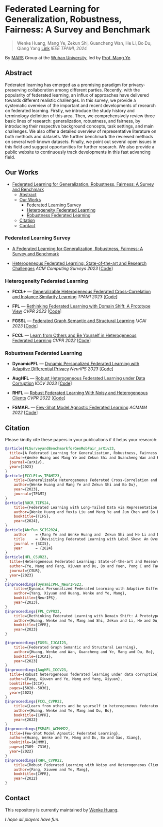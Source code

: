 # Federated Learning for Generalization, Robustness, Fairness: A Survey and Benchmark
> Wenke Huang, Mang Ye, Zekun Shi, Guancheng Wan, He Li, Bo Du, Qiang Yang
> [Link](https://arxiv.org/abs/2311.06750)
> *IEEE TPAMI, 2024*

By [MARS](https://marswhu.github.io/index.html) Group at the [Wuhan University](https://www.whu.edu.cn/), led by [Prof. Mang Ye](https://marswhu.github.io/index.html).

## Abstract
Federated learning has emerged as a promising paradigm for privacy-preserving collaboration among different parties. Recently, with the popularity of federated learning, an influx of approaches have delivered towards different realistic challenges. In this survey, we provide a systematic overview of the important and recent developments of research on federated learning. Firstly, we introduce the study history and terminology definition of this area. Then, we comprehensively review three basic lines of research: generalization, robustness, and fairness, by introducing their respective background concepts, task settings, and main challenges. We also offer a detailed overview of representative literature on both methods and datasets. We further benchmark the reviewed methods on several well-known datasets. Finally, we point out several open issues in this field and suggest opportunities for further research. We also provide a public website to continuously track developments in this fast advancing field.


## Our Works
- [Federated Learning for Generalization, Robustness, Fairness: A Survey and Benchmark](#federated-learning-for-generalization-robustness-fairness-a-survey-and-benchmark)
  - [Abstract](#abstract)
  - [Our Works](#our-works)
    - [Federated Learning Survey](#federated-learning-survey)
    - [Heterogeneity Federated Learning](#heterogeneity-federated-learning)
    - [Robustness Federated Learning](#robustness-federated-learning)
  - [Citation](#citation)
  - [Contact](#contact)

### Federated Learning Survey

- [A Federated Learning for Generalization, Robustness, Fairness: A Survey and Benchmark]()
 
- [Heterogeneous Federated Learning: State-of-the-art and Research Challenges](https://arxiv.org/abs/2307.10616) *ACM Computing Surveys 2023* [[Code](https://github.com/marswhu/HFL_Survey?utm_source=catalyzex.com)]

### Heterogeneity Federated Learning

- **FCCL+** — [Generalizable Heterogeneous Federated Cross-Correlation and Instance Similarity Learning](https://arxiv.org/pdf/2309.16286.pdf) *TPAMI 2023* [[Code](https://github.com/WenkeHuang/FCCL)]
  
- **FPL** — [Rethinking Federated Learning with Domain Shift: A Prototype View](https://openaccess.thecvf.com/content/CVPR2023/papers/Huang_Rethinking_Federated_Learning_With_Domain_Shift_A_Prototype_View_CVPR_2023_paper.pdf) *CVPR 2023* [[Code](https://github.com/WenkeHuang/RethinkFL)]

- **FGSSL** — [Federated Graph Semantic and Structural Learning](https://marswhu.github.io/publications/files/FGSSL.pdf) *IJCAI 2023* [[Code](https://github.com/GuanchengWan/FGSSL)]

- **FCCL** — [Learn from Others and Be Yourself in Heterogeneous Federated Learning](https://openaccess.thecvf.com/content/CVPR2022/papers/Huang_Learn_From_Others_and_Be_Yourself_in_Heterogeneous_Federated_Learning_CVPR_2022_paper.pdf) *CVPR 2022* [[Code](https://github.com/WenkeHuang/FCCL)]

### Robustness Federated Learning

- **DynamicPFL** — [Dynamic Personalized Federated Learning with Adaptive Differential Privacy](https://openreview.net/pdf?id=RteNLuc8D9) *NeurIPS 2023* [[Code](https://github.com/xiyuanyang45/DynamicPFL)]

- **AugHFL** — [Robust Heterogeneous Federated Learning under Data Corruption](https://openaccess.thecvf.com/content/ICCV2023/papers/Fang_Robust_Heterogeneous_Federated_Learning_under_Data_Corruption_ICCV_2023_paper.pdf) *ICCV 2023* [[Code](https://github.com/FangXiuwen/AugHFL)]
  
- **RHFL** — [Robust Federated Learning With Noisy and Heterogeneous Clients](https://openaccess.thecvf.com/content/CVPR2022/papers/Fang_Robust_Federated_Learning_With_Noisy_and_Heterogeneous_Clients_CVPR_2022_paper.pdf) *CVPR 2022* [[Code](https://github.com/fangxiuwen/robust_fl)]

- **FSMAFL** — [Few-Shot Model Agnostic Federated Learning](https://dl.acm.org/doi/10.1145/3503161.3548764) *ACMMM 2022* [[Code](https://github.com/FangXiuwen/FSMAFL)]

## Citation

Please kindly cite these papers in your publications if it helps your research:
```bibtex
@article{FLSurveyandBenchmarkforGenRobFair_arXiv23,
  title={A Federated Learning for Generalization, Robustness, Fairness: A Survey and Benchmark},
  author={Wenke Huang and Mang Ye and Zekun Shi and Guancheng Wan and He Li and Bo Du and Qiang Yang},
  journal={arXiv},
  year={2023}
}
@article{FCCLPlus_TPAMI23,
    title={Generalizable Heterogeneous Federated Cross-Correlation and Instance Similarity Learning}, 
    author={Wenke Huang and Mang Ye and Zekun Shi and Bo Du},
    year={2023},
    journal={TPAMI}
}
@article{RUCR_TIFS24,
    title={Federated Learning with Long-Tailed Data via Representation Unification and Classifier Rectification},
    author={Wenke Huang and Yuxia Liu and Mang Ye and Jun Chen and Bo Du},
    booktitle={TIFS},
    year={2024},
}
@article{AbrFun_SCIS2024,
    author    = {Mang Ye and Wenke Huang and  Zekun Shi and He Li and Du Bo},
    title     = {Revisiting Federated Learning with Label Skew: An Over-Confidence Perspective},
    journal = {SCIS},
    year      = {2024}
}
@article{HFL_CSUR23,
  title={Heterogeneous Federated Learning: State-of-the-art and Research Challenges},
  author={Ye, Mang and Fang, Xiuwen and Du, Bo and Yuen, Pong C and Tao, Dacheng},
  journal={CSUR},
  year={2023}
}
@inproceedings{DynamicPFL_NeurIPS23,
    title={Dynamic Personalized Federated Learning with Adaptive Differential Privacy},
    author={Yang, Xiyuan and Huang, Wenke and Ye, Mang},
    booktitle={NeurIPS},
    year={2023},
}
@inproceedings{FPL_CVPR23,
    title={Rethinking Federated Learning with Domain Shift: A Prototype View},
    author={Huang, Wenke and Ye, Mang and Shi, Zekun and Li, He and Du, Bo},
    booktitle={CVPR},
    year={2023}
}

@inproceedings{FGSSL_IJCAI23,
    title={Federated Graph Semantic and Structural Learning},
    author={Huang, Wenke and Wan, Guancheng and Ye, Mang and Du, Bo},
    booktitle={IJCAI},
    year={2023}
}
@inproceedings{AugHFL_ICCV23,
  title={Robust heterogeneous federated learning under data corruption},
  author={Fang, Xiuwen and Ye, Mang and Yang, Xiyuan},
  booktitle={ICCV},
  pages={5020--5030},
  year={2023}
}
@inproceedings{FCCL_CVPR22,
    title={Learn from others and be yourself in heterogeneous federated learning},
    author={Huang, Wenke and Ye, Mang and Du, Bo},
    booktitle={CVPR},
    year={2022}
}
@inproceedings{FSMAFL_ACMMM22,
  title={Few-Shot Model Agnostic Federated Learning},
  author={Huang, Wenke and Ye, Mang and Du, Bo and Gao, Xiang},
  booktitle={ACMMM},
  pages={7309--7316},
  year={2022}
}
@inproceedings{RHFL_CVPR22,
    title={Robust Federated Learning with Noisy and Heterogeneous Clients},
    author={Fang, Xiuwen and Ye, Mang},
    booktitle={CVPR},
    year={2022}
}
```
## Contact

This repository is currently maintained by [Wenke Huang](mailto:wenkehuang@whu.edu.cn).

*I hope all players have fun.*

